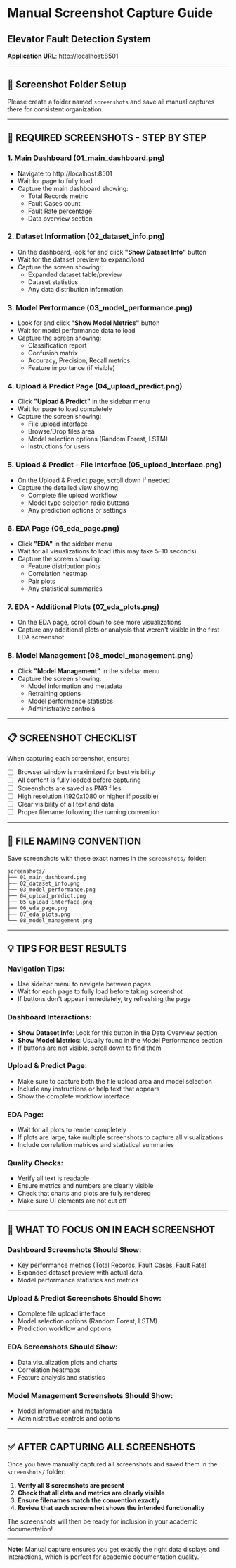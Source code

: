 # Manual Screenshot Capture Guide
## Elevator Fault Detection System

**Application URL**: http://localhost:8501

---

## 📁 Screenshot Folder Setup

Please create a folder named `screenshots` and save all manual captures there for consistent organization.

---

## 📸 **REQUIRED SCREENSHOTS - STEP BY STEP**

### **1. Main Dashboard (01_main_dashboard.png)**
- Navigate to http://localhost:8501
- Wait for page to fully load
- Capture the main dashboard showing:
  - Total Records metric
  - Fault Cases count  
  - Fault Rate percentage
  - Data overview section

### **2. Dataset Information (02_dataset_info.png)**
- On the dashboard, look for and click **"Show Dataset Info"** button
- Wait for the dataset preview to expand/load
- Capture the screen showing:
  - Expanded dataset table/preview
  - Dataset statistics
  - Any data distribution information

### **3. Model Performance (03_model_performance.png)**
- Look for and click **"Show Model Metrics"** button
- Wait for model performance data to load
- Capture the screen showing:
  - Classification report
  - Confusion matrix
  - Accuracy, Precision, Recall metrics
  - Feature importance (if visible)

### **4. Upload & Predict Page (04_upload_predict.png)**
- Click **"Upload & Predict"** in the sidebar menu
- Wait for page to load completely
- Capture the screen showing:
  - File upload interface
  - Browse/Drop files area
  - Model selection options (Random Forest, LSTM)
  - Instructions for users

### **5. Upload & Predict - File Interface (05_upload_interface.png)**
- On the Upload & Predict page, scroll down if needed
- Capture the detailed view showing:
  - Complete file upload workflow
  - Model type selection radio buttons
  - Any prediction options or settings

### **6. EDA Page (06_eda_page.png)**
- Click **"EDA"** in the sidebar menu
- Wait for all visualizations to load (this may take 5-10 seconds)
- Capture the screen showing:
  - Feature distribution plots
  - Correlation heatmap
  - Pair plots
  - Any statistical summaries

### **7. EDA - Additional Plots (07_eda_plots.png)**
- On the EDA page, scroll down to see more visualizations
- Capture any additional plots or analysis that weren't visible in the first EDA screenshot

### **8. Model Management (08_model_management.png)**
- Click **"Model Management"** in the sidebar menu
- Capture the screen showing:
  - Model information and metadata
  - Retraining options
  - Model performance statistics
  - Administrative controls

---

## 📋 **SCREENSHOT CHECKLIST**

When capturing each screenshot, ensure:

- [ ] Browser window is maximized for best visibility
- [ ] All content is fully loaded before capturing
- [ ] Screenshots are saved as PNG files
- [ ] High resolution (1920x1080 or higher if possible)
- [ ] Clear visibility of all text and data
- [ ] Proper filename following the naming convention

---

## 📂 **FILE NAMING CONVENTION**

Save screenshots with these exact names in the `screenshots/` folder:

```
screenshots/
├── 01_main_dashboard.png
├── 02_dataset_info.png
├── 03_model_performance.png
├── 04_upload_predict.png
├── 05_upload_interface.png
├── 06_eda_page.png
├── 07_eda_plots.png
└── 08_model_management.png
```

---

## 💡 **TIPS FOR BEST RESULTS**

### **Navigation Tips:**
- Use sidebar menu to navigate between pages
- Wait for each page to fully load before taking screenshot
- If buttons don't appear immediately, try refreshing the page

### **Dashboard Interactions:**
- **Show Dataset Info**: Look for this button in the Data Overview section
- **Show Model Metrics**: Usually found in the Model Performance section
- If buttons are not visible, scroll down to find them

### **Upload & Predict Page:**
- Make sure to capture both the file upload area and model selection
- Include any instructions or help text that appears
- Show the complete workflow interface

### **EDA Page:**
- Wait for all plots to render completely
- If plots are large, take multiple screenshots to capture all visualizations
- Include correlation matrices and statistical summaries

### **Quality Checks:**
- Verify all text is readable
- Ensure metrics and numbers are clearly visible
- Check that charts and plots are fully rendered
- Make sure UI elements are not cut off

---

## 🎯 **WHAT TO FOCUS ON IN EACH SCREENSHOT**

### **Dashboard Screenshots Should Show:**
- Key performance metrics (Total Records, Fault Cases, Fault Rate)
- Expanded dataset preview with actual data
- Model performance statistics and metrics

### **Upload & Predict Screenshots Should Show:**
- Complete file upload interface
- Model selection options (Random Forest, LSTM)
- Prediction workflow and options

### **EDA Screenshots Should Show:**
- Data visualization plots and charts
- Correlation heatmaps
- Feature analysis and statistics

### **Model Management Screenshots Should Show:**
- Model information and metadata
- Administrative controls and options

---

## ✅ **AFTER CAPTURING ALL SCREENSHOTS**

Once you have manually captured all screenshots and saved them in the `screenshots/` folder:

1. **Verify all 8 screenshots are present**
2. **Check that all data and metrics are clearly visible**
3. **Ensure filenames match the convention exactly**
4. **Review that each screenshot shows the intended functionality**

The screenshots will then be ready for inclusion in your academic documentation!

---

**Note**: Manual capture ensures you get exactly the right data displays and interactions, which is perfect for academic documentation quality.
